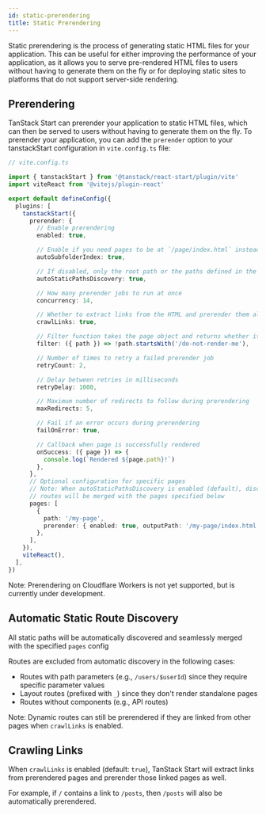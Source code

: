 ```yaml
---
id: static-prerendering
title: Static Prerendering
---
```


Static prerendering is the process of generating static HTML files for your application. This can be useful for either improving the performance of your application, as it allows you to serve pre-rendered HTML files to users without having to generate them on the fly or for deploying static sites to platforms that do not support server-side rendering.

## Prerendering

TanStack Start can prerender your application to static HTML files, which can then be served to users without having to generate them on the fly. To prerender your application, you can add the `prerender` option to your tanstackStart configuration in `vite.config.ts` file:

```ts
// vite.config.ts

import { tanstackStart } from '@tanstack/react-start/plugin/vite'
import viteReact from '@vitejs/plugin-react'

export default defineConfig({
  plugins: [
    tanstackStart({
      prerender: {
        // Enable prerendering
        enabled: true,

        // Enable if you need pages to be at `/page/index.html` instead of `/page.html`
        autoSubfolderIndex: true,

        // If disabled, only the root path or the paths defined in the pages config will be prerendered
        autoStaticPathsDiscovery: true,

        // How many prerender jobs to run at once
        concurrency: 14,

        // Whether to extract links from the HTML and prerender them also
        crawlLinks: true,

        // Filter function takes the page object and returns whether it should prerender
        filter: ({ path }) => !path.startsWith('/do-not-render-me'),

        // Number of times to retry a failed prerender job
        retryCount: 2,

        // Delay between retries in milliseconds
        retryDelay: 1000,

        // Maximum number of redirects to follow during prerendering
        maxRedirects: 5,

        // Fail if an error occurs during prerendering
        failOnError: true,

        // Callback when page is successfully rendered
        onSuccess: ({ page }) => {
          console.log(`Rendered ${page.path}!`)
        },
      },
      // Optional configuration for specific pages
      // Note: When autoStaticPathsDiscovery is enabled (default), discovered static
      // routes will be merged with the pages specified below
      pages: [
        {
          path: '/my-page',
          prerender: { enabled: true, outputPath: '/my-page/index.html' },
        },
      ],
    }),
    viteReact(),
  ],
})
```
Note: Prerendering on Cloudflare Workers is not yet supported, but is currently under development.

## Automatic Static Route Discovery

All static paths will be automatically discovered and seamlessly merged with the specified `pages` config

Routes are excluded from automatic discovery in the following cases:

- Routes with path parameters (e.g., `/users/$userId`) since they require specific parameter values
- Layout routes (prefixed with `_`) since they don't render standalone pages
- Routes without components (e.g., API routes)

Note: Dynamic routes can still be prerendered if they are linked from other pages when `crawlLinks` is enabled.

## Crawling Links

When `crawlLinks` is enabled (default: `true`), TanStack Start will extract links from prerendered pages and prerender those linked pages as well.

For example, if `/` contains a link to `/posts`, then `/posts` will also be automatically prerendered.

